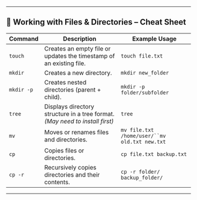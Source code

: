 
---

## 📄 Working with Files & Directories – Cheat Sheet

|**Command**|**Description**|**Example Usage**|
|---|---|---|
|`touch`|Creates an empty file or updates the timestamp of an existing file.|`touch file.txt`|
|`mkdir`|Creates a new directory.|`mkdir new_folder`|
|`mkdir -p`|Creates nested directories (parent + child).|`mkdir -p folder/subfolder`|
|`tree`|Displays directory structure in a tree format. _(May need to install first)_|`tree`|
|`mv`|Moves or renames files and directories.|`mv file.txt /home/user/``mv old.txt new.txt`|
|`cp`|Copies files or directories.|`cp file.txt backup.txt`|
|`cp -r`|Recursively copies directories and their contents.|`cp -r folder/ backup_folder/`|

---

